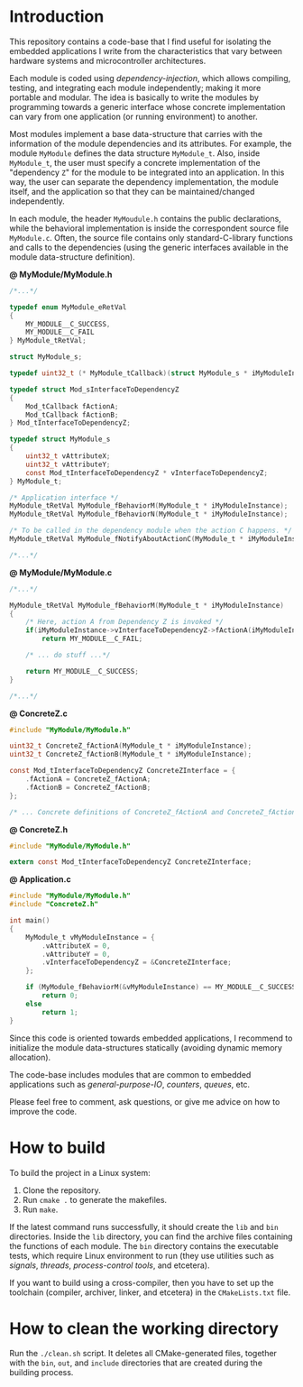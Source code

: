 # Introduction

This repository contains a code-base that I find useful for isolating the embedded applications I write from the characteristics that vary between hardware systems and microcontroller architectures. 

Each module is coded using *dependency-injection*, which allows compiling, testing, and integrating each module independently; making it more portable and modular. The idea is basically to write the modules by programming towards a generic interface whose concrete implementation can vary from one application (or running environment) to another.

Most modules implement a base data-structure that carries with the information of the module dependencies and its attributes. For example, the module `MyModule` defines the data structure `MyModule_t`. Also, inside `MyModule_t`, the user must specify a concrete implementation of the "dependency `Z`" for the module to be integrated into an application. In this way, the user can separate the dependency implementation, the module itself, and the application so that they can be maintained/changed independently. 

In each module, the header `MyMoudule.h` contains the public declarations, while the behavioral implementation is inside the correspondent source file `MyModule.c`. Often, the source file contains only standard-C-library functions and calls to the dependencies (using the generic interfaces available in the module data-structure definition).

**@ MyModule/MyModule.h**
```C
/*...*/

typedef enum MyModule_eRetVal
{
    MY_MODULE__C_SUCCESS,
    MY_MODULE__C_FAIL
} MyModule_tRetVal;

struct MyModule_s;

typedef uint32_t (* MyModule_tCallback)(struct MyModule_s * iMyModuleInstance);

typedef struct Mod_sInterfaceToDependencyZ
{
    Mod_tCallback fActionA;
    Mod_tCallback fActionB;
} Mod_tInterfaceToDependencyZ;

typedef struct MyModule_s
{
    uint32_t vAttributeX;
    uint32_t vAttributeY;
    const Mod_tInterfaceToDependencyZ * vInterfaceToDependencyZ;
} MyModule_t;

/* Application interface */
MyModule_tRetVal MyModule_fBehaviorM(MyModule_t * iMyModuleInstance);
MyModule_tRetVal MyModule_fBehaviorN(MyModule_t * iMyModuleInstance);

/* To be called in the dependency module when the action C happens. */
MyModule_tRetVal MyModule_fNotifyAboutActionC(MyModule_t * iMyModuleInstance);

/*...*/
```

**@ MyModule/MyModule.c**
```C
/*...*/

MyModule_tRetVal MyModule_fBehaviorM(MyModule_t * iMyModuleInstance)
{
    /* Here, action A from Dependency Z is invoked */
    if(iMyModuleInstance->vInterfaceToDependencyZ->fActionA(iMyModuleInstance))
        return MY_MODULE__C_FAIL;

    /* ... do stuff ...*/

    return MY_MODULE__C_SUCCESS;
}

/*...*/
```

**@ ConcreteZ.c**
```C
#include "MyModule/MyModule.h"

uint32_t ConcreteZ_fActionA(MyModule_t * iMyModuleInstance);
uint32_t ConcreteZ_fActionB(MyModule_t * iMyModuleInstance);

const Mod_tInterfaceToDependencyZ ConcreteZInterface = {
    .fActionA = ConcreteZ_fActionA;
    .fActionB = ConcreteZ_fActionB;
};

/* ... Concrete definitions of ConcreteZ_fActionA and ConcreteZ_fActionB ...*/
```

**@ ConcreteZ.h**
```C
#include "MyModule/MyModule.h"

extern const Mod_tInterfaceToDependencyZ ConcreteZInterface;
```

**@ Application.c**
```C
#include "MyModule/MyModule.h"
#include "ConcreteZ.h"

int main()
{
    MyModule_t vMyModuleInstance = {
        .vAttributeX = 0,
        .vAttributeY = 0,
        .vInterfaceToDependencyZ = &ConcreteZInterface;
    };

    if (MyModule_fBehaviorM(&vMyModuleInstance) == MY_MODULE__C_SUCCESS)
        return 0;
    else
        return 1;
}

```

Since this code is oriented towards embedded applications, I recommend to initialize the module data-structures statically (avoiding dynamic memory allocation). 

The code-base includes modules that are common to embedded applications such as *general-purpose-IO*, *counters*, *queues*, etc. 

Please feel free to comment, ask questions, or give me advice on how to improve the code. 

# How to build

To build the project in a Linux system:

1. Clone the repository.
2. Run `cmake .` to generate the makefiles.
3. Run `make`.

If the latest command runs successfully, it should create the `lib` and `bin` directories. Inside the `lib` directory, you can find the archive files containing the functions of each module. The `bin` directory contains the executable tests, which require Linux environment to run (they use utilities such as *signals*, *threads*, *process-control tools*, and etcetera). 

If you want to build using a cross-compiler, then you have to set up the toolchain (compiler, archiver, linker, and etcetera) in the `CMakeLists.txt` file. 

# How to clean the working directory

Run the `./clean.sh` script. It deletes all CMake-generated files, together with the `bin`, `out`, and `include` directories that are created during the building process.
